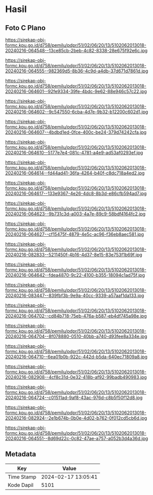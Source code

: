 # Hasil

## Foto C Plano

https://sirekap-obj-formc.kpu.go.id/d758/pemilu/pdpr/51/02/06/20/13/5102062013018-20240216-064548--13ce85cb-2beb-4c82-8338-28e675f92e6c.jpg

https://sirekap-obj-formc.kpu.go.id/d758/pemilu/pdpr/51/02/06/20/13/5102062013018-20240216-064555--982369d5-8b36-4c9d-a4db-37d671d7861d.jpg

https://sirekap-obj-formc.kpu.go.id/d758/pemilu/pdpr/51/02/06/20/13/5102062013018-20240216-064601--92fe9334-39fe-4bdc-9e62-88e946c57c22.jpg

https://sirekap-obj-formc.kpu.go.id/d758/pemilu/pdpr/51/02/06/20/13/5102062013018-20240216-064602--9c547550-6cba-4d7e-9b32-b12200c602d1.jpg

https://sirekap-obj-formc.kpu.go.id/d758/pemilu/pdpr/51/02/06/20/13/5102062013018-20240216-064607--4bdbd1ed-0fce-400c-be24-379d74242cfa.jpg

https://sirekap-obj-formc.kpu.go.id/d758/pemilu/pdpr/51/02/06/20/13/5102062013018-20240216-064610--5177e7e4-081c-4781-a4e9-ad53af0293ef.jpg

https://sirekap-obj-formc.kpu.go.id/d758/pemilu/pdpr/51/02/06/20/13/5102062013018-20240216-064614--fd44ad41-36fa-4264-b40f-c8dc718a4ed2.jpg

https://sirekap-obj-formc.kpu.go.id/d758/pemilu/pdpr/51/02/06/20/13/5102062013018-20240216-064617--133e9367-4e26-4dc8-8b3d-e86cfb594ad7.jpg

https://sirekap-obj-formc.kpu.go.id/d758/pemilu/pdpr/51/02/06/20/13/5102062013018-20240216-064623--9b731c3d-a003-4a7e-89c9-58bdf4164fc2.jpg

https://sirekap-obj-formc.kpu.go.id/d758/pemilu/pdpr/51/02/06/20/13/5102062013018-20240216-064627--cf15475f-4879-4e5c-ac96-f36eb8aec581.jpg

https://sirekap-obj-formc.kpu.go.id/d758/pemilu/pdpr/51/02/06/20/13/5102062013018-20240216-082833--5211450f-4b16-4d37-8e15-83e753f1b69f.jpg

https://sirekap-obj-formc.kpu.go.id/d758/pemilu/pdpr/51/02/06/20/13/5102062013018-20240216-064642--fdea4870-9c22-4100-b355-18094c1ad75f.jpg

https://sirekap-obj-formc.kpu.go.id/d758/pemilu/pdpr/51/02/06/20/13/5102062013018-20240216-083447--839fbf3b-9e9a-40cc-9339-a57aaf1da133.jpg

https://sirekap-obj-formc.kpu.go.id/d758/pemilu/pdpr/51/02/06/20/13/5102062013018-20240216-064702--cd84b718-75eb-476a-b587-eb4df745a98e.jpg

https://sirekap-obj-formc.kpu.go.id/d758/pemilu/pdpr/51/02/06/20/13/5102062013018-20240216-064704--8f078880-0510-40bb-a740-d93fee8a334e.jpg

https://sirekap-obj-formc.kpu.go.id/d758/pemilu/pdpr/51/02/06/20/13/5102062013018-20240216-064710--6ea01b0b-922c-442d-b5da-640ec71809a8.jpg

https://sirekap-obj-formc.kpu.go.id/d758/pemilu/pdpr/51/02/06/20/13/5102062013018-20240216-082908--4cf8c31d-0e32-418b-af92-99badb490983.jpg

https://sirekap-obj-formc.kpu.go.id/d758/pemilu/pdpr/51/02/06/20/13/5102062013018-20240216-064724--c01511ad-9af8-43ac-976d-c8b5f50f12d8.jpg

https://sirekap-obj-formc.kpu.go.id/d758/pemilu/pdpr/51/02/06/20/13/5102062013018-20240216-082924--2e1b674b-0b0e-4d02-b762-0f012cd5cb6d.jpg

https://sirekap-obj-formc.kpu.go.id/d758/pemilu/pdpr/51/02/06/20/13/5102062013018-20240216-064551--8d69d22c-0c82-47ae-a757-a052b3d4a36d.jpg


## Metadata

| Key        | Value               |
| ---------- | ------------------- |
| Time Stamp | 2024-02-17 13:05:41 |
| Kode Dapil | 5101                |




